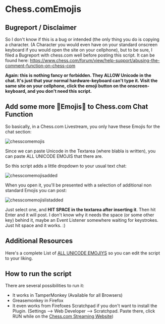 # Chess.comEmojis

## Bugreport / Disclaimer
   
   So I don't know if this is a bug or intended (the only thing you do is copying a character. (A Character you would even have on your standard onscreen keyboard if you would open the site on your cellphone), but to be sure, I filed a Bugreport with chess.com well before posting this script. It can be found here: https://www.chess.com/forum/view/help-support/abusing-the-comment-function-on-chess-com
   
   **Again: this is nothing fancy or forbidden. They ALLOW Unicode in the chat.
   It's just that your normal hardware-keyboard can't type it.
   Visit the same site on your cellphone, click the emoji button on the onscreen-keyboard, and you don't need this script.**

## Add some more 💩Emojis💩 to Chess.com Chat Function

So basically, in a Chess.com Livestream, you only have these Emojis for the chat section:

![chesscomemojis](https://user-images.githubusercontent.com/35241451/35693837-b94555ea-077f-11e8-969f-08eaa345c623.jpg)

Since we can paste Unicode in the Textarea (where blabla is written), you can paste ALL UNICODE EMOJIS that there are.

So this script adds a little dropdown to your usual text chat:

![chesscomemojisadded](https://user-images.githubusercontent.com/35241451/35694112-87a24b3c-0780-11e8-8574-730e68cd949d.jpg)

When you open it, you'll be presented with a selection of additional non standard Emojis you can post:

![chesscomemojislistadded](https://user-images.githubusercontent.com/35241451/35694397-8784e410-0781-11e8-96f9-e8dfce4bf45c.jpg)

Just select one, and  **HIT SPACE in the textarea after inserting it**. Then hit Enter and it will post. 
I don't know why it needs the space (or some other key) behind it, maybe an Event Listener somewhere waiting for keystrokes.
Just hit space and it works. :)

## Additional Resources

Here's a complete List of [ALL UNICODE EMOJIYS](http://unicode.org/emoji/charts/emoji-style.txt) so you can edit the script to your liking.

## How to run the script

There are several possibilities to run it:
 - It works in TamperMonkey (Available for all Browsers)
 - Greasemonkey in Firefox
 - It even works from Firefoxes Scratchpad if you don't want to install the Plugin.
   (Settings --> Web Developer --> Scratchpad. Paste there, click RUN while on the  [Chess.com Streaming Website](https://www.chess.com/tv))
   

   
   
   



